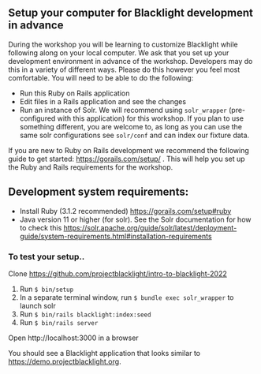 ## Setup your computer for Blacklight development in advance

During the workshop you will be learning to customize Blacklight while following along on your local computer. We ask that you set up your development environment in advance of the workshop. Developers may do this in a variety of different ways. Please do this however you feel most comfortable. You will need to be able to do the following:

- Run this Ruby on Rails application
- Edit files in a Rails application and see the changes
- Run an instance of Solr. We will recommend using `solr_wrapper` (pre-configured with this application) for this workshop. If you plan to use something different,  you are welcome to, as long as you can use the same solr configurations see `solr/conf` and can index our fixture data.

If you are new to Ruby on Rails development we recommend the following guide to get started: https://gorails.com/setup/ . This will help you set up the Ruby and Rails requirements for the workshop.

## Development system requirements:
- Install Ruby (3.1.2 recommended) https://gorails.com/setup#ruby
- Java version 11 or higher (for solr). See the Solr documentation for how to check this
https://solr.apache.org/guide/solr/latest/deployment-guide/system-requirements.html#installation-requirements

### To test your setup..
Clone https://github.com/projectblacklight/intro-to-blacklight-2022

1. Run `$ bin/setup`
2. In a separate terminal window, run `$ bundle exec solr_wrapper` to launch solr
3. Run `$ bin/rails blacklight:index:seed`
4. Run `$ bin/rails server`

Open http://localhost:3000 in a browser

You should see a Blacklight application that looks similar to https://demo.projectblacklight.org.
